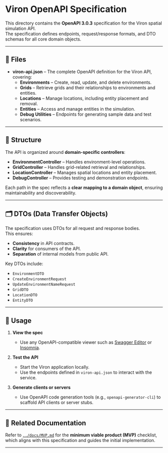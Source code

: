 # Viron OpenAPI Specification

This directory contains the **OpenAPI 3.0.3** specification for the Viron spatial simulation API.  
The specification defines endpoints, request/response formats, and DTO schemas for all core domain objects.

---

## 📂 Files

- **viron-api.json** – The complete OpenAPI definition for the Viron API, covering:
  - **Environments** – Create, read, update, and delete environments.
  - **Grids** – Retrieve grids and their relationships to environments and entities.
  - **Locations** – Manage locations, including entity placement and removal.
  - **Entities** – Access and manage entities in the simulation.
  - **Debug Utilities** – Endpoints for generating sample data and test scenarios.

---

## 🧩 Structure

The API is organized around **domain-specific controllers**:

- **EnvironmentController** – Handles environment-level operations.
- **GridController** – Handles grid-related retrieval and relationships.
- **LocationController** – Manages spatial locations and entity placement.
- **DebugController** – Provides testing and demonstration endpoints.

Each path in the spec reflects a **clear mapping to a domain object**, ensuring maintainability and discoverability.

---

## 🗂 DTOs (Data Transfer Objects)

The specification uses DTOs for all request and response bodies.  
This ensures:
- **Consistency** in API contracts.
- **Clarity** for consumers of the API.
- **Separation** of internal models from public API.

Key DTOs include:
- `EnvironmentDTO`
- `CreateEnvironmentRequest`
- `UpdateEnvironmentNameRequest`
- `GridDTO`
- `LocationDTO`
- `EntityDTO`

---

## 🚀 Usage

1. **View the spec**
   - Use any OpenAPI-compatible viewer such as [Swagger Editor](https://editor.swagger.io/) or [Insomnia](https://insomnia.rest/).

2. **Test the API**
   - Start the Viron application locally.
   - Use the endpoints defined in `viron-api.json` to interact with the service.

3. **Generate clients or servers**
   - Use OpenAPI code generation tools (e.g., `openapi-generator-cli`) to scaffold API clients or server stubs.

---

## 📄 Related Documentation

Refer to [`../docs/MVP.md`](../docs/MVP.md) for the **minimum viable product (MVP)** checklist, which aligns with this specification and guides the initial implementation.

---
